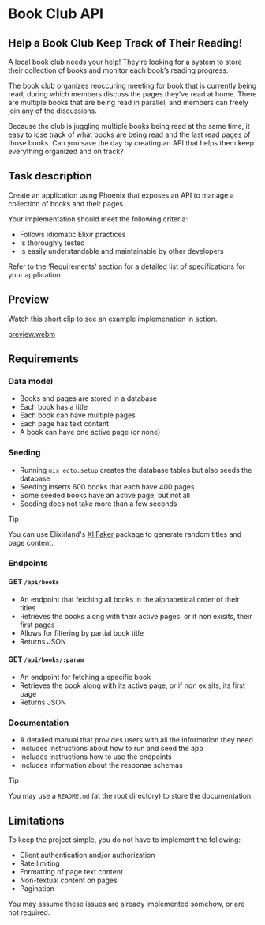 # Book Club API

## Help a Book Club Keep Track of Their Reading!

A local book club needs your help! They’re looking for a system to store their collection of books and monitor each book’s reading progress.

The book club organizes reoccuring meeting for book that is currently being read, during which members discuss the pages they've read at home. There are multiple books that are being read in parallel, and members can freely join any of the discussions.

Because the club is juggling multiple books being read at the same time, it easy to lose track of what books are being read and the last read pages of those books. Can you save the day by creating an API that helps them keep everything organized and on track?

## Task description
Create an application using Phoenix that exposes an API to manage a collection of books and their pages.

Your implementation should meet the following criteria:

  - Follows idiomatic Elixir practices
  -	Is thoroughly tested
  -	Is easily understandable and maintainable by other developers

Refer to the ‘Requirements’ section for a detailed list of specifications for your application.

## Preview
Watch this short clip to see an example implemenation in action.

[preview.webm](https://github.com/user-attachments/assets/23bc2ceb-2bbe-4ee9-b6d6-76940bb9b521)

## Requirements
### Data model
  - Books and pages are stored in a database
  - Each book has a title
  - Each book can have multiple pages
  - Each page has text content
  - A book can have one active page (or none)

### Seeding
  - Running `mix ecto.setup` creates the database tables but also seeds the database
  - Seeding inserts 600 books that each have 400 pages
  - Some seeded books have an active page, but not all
  - Seeding does not take more than a few seconds

> [!TIP]
> You can use Elixirland's [Xl Faker](https://hex.pm/packages/xl_faker) package to generate random titles and page content.

### Endpoints
#### GET `/api/books`
  - An endpoint that fetching all books in the alphabetical order of their titles
  - Retrieves the books along with their active pages, or if non exisits, their first pages
  - Allows for filtering by partial book title
  - Returns JSON
    
#### GET `/api/books/:param`
  - An endpoint for fetching a specific book
  - Retrieves the book along with its active page, or if non exisits, its first page
  - Returns JSON

### Documentation
  - A detailed manual that provides users with all the information they need
  - Includes instructions about how to run and seed the app
  - Includes instructions how to use the endpoints
  - Includes information about the response schemas

> [!TIP]
> You may use a `README.md` (at the root directory) to store the documentation.

## Limitations
To keep the project simple, you do not have to implement the following:

  - Client authentication and/or authorization
  - Rate limiting
  - Formatting of page text content
  - Non-textual content on pages
  - Pagination

You may assume these issues are already implemented somehow, or are not required.
